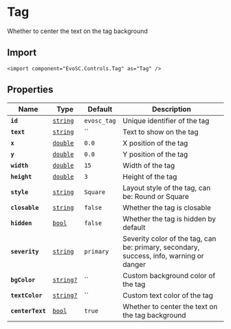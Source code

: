 # Tag
Whether to center the text on the tag background

## Import
```xml:no-line-numbers
<import component="EvoSC.Controls.Tag" as="Tag" />
```

## Properties
| Name | Type | Default | Description |
|------|------|---------|-------------|
| **`id`** | [`string`](#) | `evosc_tag` | Unique identifier of the tag |
| **`text`** | [`string`](#) | `` | Text to show on the tag |
| **`x`** | [`double`](#) | `0.0` | X position of the tag |
| **`y`** | [`double`](#) | `0.0` | Y position of the tag |
| **`width`** | [`double`](#) | `15` | Width of the tag |
| **`height`** | [`double`](#) | `3` | Height of the tag |
| **`style`** | [`string`](#) | `Square` | Layout style of the tag, can be: Round or Square |
| **`closable`** | [`string`](#) | `false` | Whether the tag is closable |
| **`hidden`** | [`bool`](#) | `false` | Whether the tag is hidden by default |
| **`severity`** | [`string`](#) | `primary` | Severity color of the tag, can be: primary, secondary, success, info, warning or danger |
| **`bgColor`** | [`string?`](#) | `` | Custom background color of the tag |
| **`textColor`** | [`string?`](#) | `` | Custom text color of the tag |
| **`centerText`** | [`bool`](#) | `true` | Whether to center the text on the tag background |

